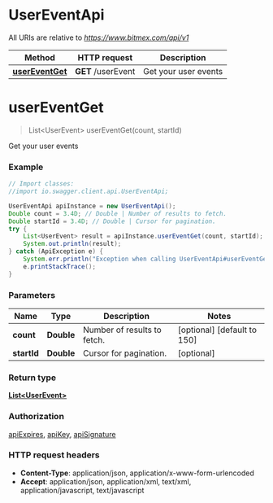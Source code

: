 # UserEventApi

All URIs are relative to *https://www.bitmex.com/api/v1*

Method | HTTP request | Description
------------- | ------------- | -------------
[**userEventGet**](UserEventApi.md#userEventGet) | **GET** /userEvent | Get your user events


<a name="userEventGet"></a>
# **userEventGet**
> List&lt;UserEvent&gt; userEventGet(count, startId)

Get your user events

### Example
```java
// Import classes:
//import io.swagger.client.api.UserEventApi;

UserEventApi apiInstance = new UserEventApi();
Double count = 3.4D; // Double | Number of results to fetch.
Double startId = 3.4D; // Double | Cursor for pagination.
try {
    List<UserEvent> result = apiInstance.userEventGet(count, startId);
    System.out.println(result);
} catch (ApiException e) {
    System.err.println("Exception when calling UserEventApi#userEventGet");
    e.printStackTrace();
}
```

### Parameters

Name | Type | Description  | Notes
------------- | ------------- | ------------- | -------------
 **count** | **Double**| Number of results to fetch. | [optional] [default to 150]
 **startId** | **Double**| Cursor for pagination. | [optional]

### Return type

[**List&lt;UserEvent&gt;**](UserEvent.md)

### Authorization

[apiExpires](../README.md#apiExpires), [apiKey](../README.md#apiKey), [apiSignature](../README.md#apiSignature)

### HTTP request headers

 - **Content-Type**: application/json, application/x-www-form-urlencoded
 - **Accept**: application/json, application/xml, text/xml, application/javascript, text/javascript

